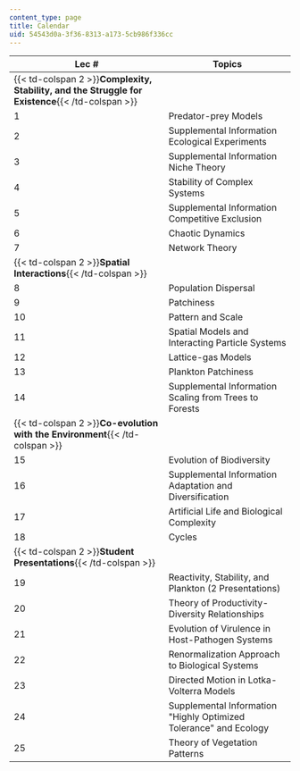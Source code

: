 ```yaml
---
content_type: page
title: Calendar
uid: 54543d0a-3f36-8313-a173-5cb986f336cc
---
```


| Lec # | Topics |
| --- | --- |
| {{< td-colspan 2 >}}**Complexity, Stability, and the Struggle for Existence**{{< /td-colspan >}} ||
| 1 | Predator-prey Models |
| 2 | Supplemental Information Ecological Experiments |
| 3 | Supplemental Information Niche Theory |
| 4 | Stability of Complex Systems |
| 5 | Supplemental Information Competitive Exclusion |
| 6 | Chaotic Dynamics |
| 7 | Network Theory |
| {{< td-colspan 2 >}}**Spatial Interactions**{{< /td-colspan >}} ||
| 8 | Population Dispersal |
| 9 | Patchiness |
| 10 | Pattern and Scale |
| 11 | Spatial Models and Interacting Particle Systems |
| 12 | Lattice-gas Models |
| 13 | Plankton Patchiness |
| 14 | Supplemental Information Scaling from Trees to Forests |
| {{< td-colspan 2 >}}**Co-evolution with the Environment**{{< /td-colspan >}} ||
| 15 | Evolution of Biodiversity |
| 16 | Supplemental Information Adaptation and Diversification |
| 17 | Artificial Life and Biological Complexity |
| 18 | Cycles |
| {{< td-colspan 2 >}}**Student Presentations**{{< /td-colspan >}} ||
| 19 | Reactivity, Stability, and Plankton (2 Presentations) |
| 20 | Theory of Productivity-Diversity Relationships |
| 21 | Evolution of Virulence in Host-Pathogen Systems |
| 22 | Renormalization Approach to Biological Systems |
| 23 | Directed Motion in Lotka-Volterra Models |
| 24 | Supplemental Information "Highly Optimized Tolerance" and Ecology |
| 25 | Theory of Vegetation Patterns